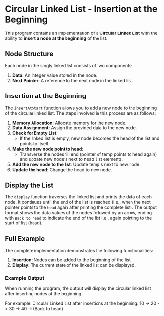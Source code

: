 # Circular Linked List - Insertion at the Beginning

This program contains an implementation of a **Circular Linked List** with the ability to **insert a node at the beginning** of the list.

## Node Structure

Each node in the singly linked list consists of two components:
1. **Data**: An integer value stored in the node.
2. **Next Pointer**: A reference to the next node in the linked list.

## Insertion at the Beginning

The `insertAtStart` function allows you to add a new node to the beginning of the circular linked list. The steps involved in this process are as follows:

1. **Memory Allocation**: Allocate memory for the new node.
2. **Data Assignment**: Assign the provided data to the new node.
3. **Check for Empty List**:
   - If the linked list is empty, new node becomes the head of the list and points to itself.
4. **Make the new node point to head**:
   - Transverse the nodes till end (pointer of temp points to head again) and update new node's next to head (1st element).
5. **Add the new node to the list**: Update temp's next to new node.
6. **Update the head**: Change the head to new node.

## Display the List

The `display` function traverses the linked list and prints the data of each node. It continues until the end of the list is reached (i.e., when the next pointer points to the `head` again after printing the complete list). The output format shows the data values of the nodes followed by an arrow, ending with `Back to head` to indicate the end of the list i.e., again pointing to the start of list (head).

## Full Example

The complete implementation demonstrates the following functionalities:
1. **Insertion**: Nodes can be added to the beginning of the list.
2. **Display**: The current state of the linked list can be displayed.

### Example Output

When running the program, the output will display the circular linked list after inserting nodes at the beginning. 

For example: 
Circular Linked List after insertions at the beginning:
10 -> 20 -> 30 -> 40 -> (Back to head)

